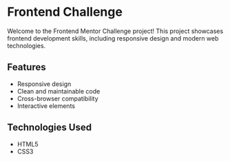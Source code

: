 # Frontend Challenge

Welcome to the Frontend Mentor Challenge project! This project showcases frontend development skills, including responsive design and modern web technologies.

## Features

- Responsive design
- Clean and maintainable code
- Cross-browser compatibility
- Interactive elements

## Technologies Used

- HTML5
- CSS3

